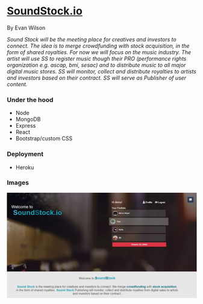 # [SoundStock.io](https://serene-everglades-26840.herokuapp.com/)
By Evan Wilson

*Sound Stock will be the meeting place for creatives and investors to connect. The idea is to merge crowdfunding with stock acquisition, in the form of shared royalties. For now we will focus on the music industry. The artist will use SS to register music though their PRO (performance rights organization e.g. ascap, bmi, sesac) and to distribute music to all major digital music stores. SS will monitor, collect and distribute royalties to artists and investors based on their contract. SS will serve as Publisher of user content.*

### Under the hood
* Node
* MongoDB
* Express
* React
* Bootstrap/custom CSS

### Deployment
* Heroku

### Images
![ss](client/public/soundstock2.JPG)

